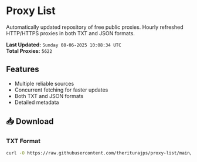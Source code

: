 # Proxy List

Automatically updated repository of free public proxies. Hourly refreshed HTTP/HTTPS proxies in both TXT and JSON formats.

**Last Updated:** `Sunday 08-06-2025 10:08:34 UTC`  
**Total Proxies:** `5622`

## Features
- Multiple reliable sources
- Concurrent fetching for faster updates
- Both TXT and JSON formats
- Detailed metadata

## 📥 Download

### TXT Format
```bash
curl -O https://raw.githubusercontent.com/theriturajps/proxy-list/main/proxies.txt